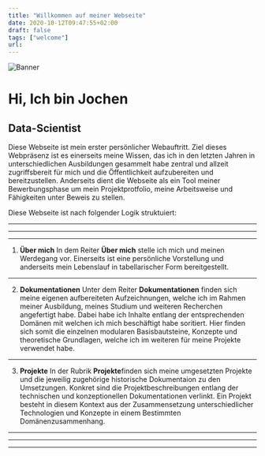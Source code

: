 ```yaml
---
title: "Willkommen auf meiner Webseite"
date: 2020-10-12T09:47:55+02:00
draft: false
tags: ["welcome"]
url: 
---
```



![Banner](https://www.netnomics.com/wp-content/uploads/2020/03/800x400_netnomics_ma_ki_v4.jpg)



# Hi, Ich bin Jochen
## Data-Scientist

Diese Webseite ist mein erster persönlicher Webauftritt. Ziel dieses Webpräsenz ist es einerseits meine Wissen, das ich in den letzten Jahren in unterschiedlichen Ausbildungen gesammelt habe zentral und allzeit zugriffsbereit für  mich und die Öffentlichkeit aufzubereiten und bereitzustellen.
Anderseits dient die Webseite als ein Tool meiner Bewerbungsphase um mein Projektprotfolio, meine Arbeitsweise und Fähigkeiten unter Beweis zu stellen.

Diese Webseite ist nach folgender Logik struktuiert:

----
----
----

1. **Über mich** 
   In dem Reiter **Über mich** stelle ich mich und meinen Werdegang vor. Einerseits ist eine persönliche Vorstellung und anderseits mein Lebenslauf in tabellarischer Form bereitgestellt.

----
   
2. **Dokumentationen**
   Unter dem Reiter **Dokumentationen** finden sich meine eigenen aufbereiteten Aufzeichnungen, welche ich im Rahmen meiner Ausbildung, meines Studium und weiteren Recherchen angefertigt habe. Dabei habe ich Inhalte entlang der entsprechenden Domänen mit welchen ich mich beschäftigt habe soritiert. Hier finden sich somit die einzelnen modularen Basisbautsteine, Konzepte und theoretische Grundlagen, welche ich im weiteren für meine Projekte verwendet habe.

----

3. **Projekte**
   In der Rubrik  **Projekte**finden sich meine umgesetzten Projekte und die jeweilig zugehörige historische Dokumentaion zu den Umsetzungen. Konkret sind die Projektbeschreibungen entlang der technischen und konzeptionellen Dokumentationen verlinkt. Ein Projekt besteht in diesem Kontext aus der Zusammensetzung unterschiedlicher Technologien und Konzepte in einem Bestimmten Domänenzusammenhang. 

----
----
----